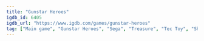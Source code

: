 ```yaml
---
title: "Gunstar Heroes"
igdb_id: 6405
igdb_url: "https://www.igdb.com/games/gunstar-heroes"
tag: ["Main game", "Gunstar Heroes", "Sega", "Treasure", "Tec Toy", "Shooter", "Platform", "Arcade", "Single player", "Multiplayer", "Co-operative", "Side view", "Action", "Science fiction", "Warfare"]
---
```

